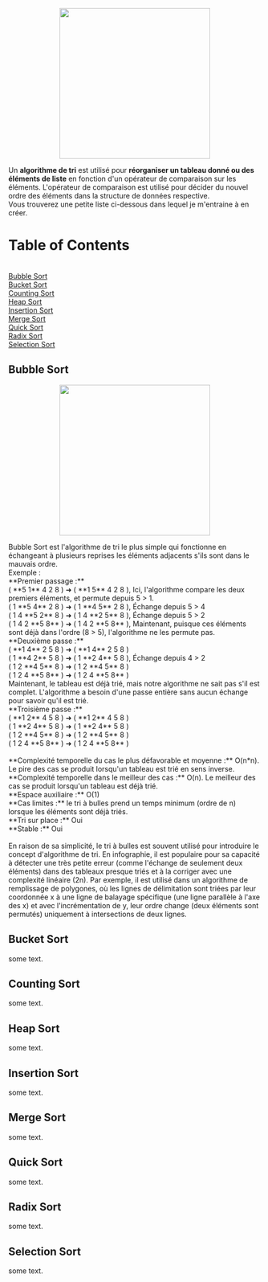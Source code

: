 <p align="center">
  <img 
    width="300"
    height="300"
    src="https://user-images.githubusercontent.com/102417356/165273721-01bca157-c51f-4bb3-8f91-f2459ea91740.gif"
  >
</p>

Un **algorithme de tri** est utilisé pour **réorganiser un tableau donné ou des éléments de liste** en fonction d'un opérateur de comparaison sur les éléments. L'opérateur de comparaison est utilisé pour décider du nouvel ordre des éléments dans la structure de données respective.</br>
Vous trouverez une petite liste ci-dessous dans lequel je m'entraine à en créer.

# Table of Contents
<br/>[Bubble Sort](#bubble-sort)
<br/>[Bucket Sort](#bucket-sort)
<br/>[Counting Sort](#counting-sort)
<br/>[Heap Sort](#heap-sort)
<br/>[Insertion Sort](#insertion-sort)
<br/>[Merge Sort](#merge-sort)
<br/>[Quick Sort](#quick-sort)
<br/>[Radix Sort](#radix-sort)
<br/>[Selection Sort](#selection-sort)

## Bubble Sort
<p align="center">
  <img 
    width="300"
    height="300"
    src="https://user-images.githubusercontent.com/102417356/165281342-f652d097-7713-4c5b-ad59-6df1b21b0df8.gif"
  >
</p>
Bubble Sort est l'algorithme de tri le plus simple qui fonctionne en échangeant à plusieurs reprises les éléments adjacents s'ils sont dans le mauvais ordre.
<br/>Exemple :  
<br/>**Premier passage :** 
<br/>( **5 1** 4 2 8 ) ➜ ( **1 5** 4 2 8 ), Ici, l'algorithme compare les deux premiers éléments, et permute depuis 5 > 1. 
<br/>( 1 **5 4** 2 8 ) ➜ ( 1 **4 5** 2 8 ), Échange depuis 5 > 4 
<br/>( 1 4 **5 2** 8 ) ➜ ( 1 4 **2 5** 8 ), Échange depuis 5 > 2 
<br/>( 1 4 2 **5 8** ) ➜ ( 1 4 2 **5 8** ), Maintenant, puisque ces éléments sont déjà dans l'ordre (8 > 5), l'algorithme ne les permute pas.
<br/>**Deuxième passe :** 
<br/>( **1 4** 2 5 8 ) ➜ ( **1 4** 2 5 8 ) 
<br/>( 1 **4 2** 5 8 ) ➜ ( 1 **2 4** 5 8 ), Échange depuis 4 > 2 
<br/>( 1 2 **4 5** 8 ) ➜ ( 1 2 **4 5** 8 ) 
<br/>( 1 2 4 **5 8** ) ➜ ( 1 2 4 **5 8** ) 
<br/>Maintenant, le tableau est déjà trié, mais notre algorithme ne sait pas s'il est complet. L'algorithme a besoin d'une passe entière sans aucun échange pour savoir qu'il est trié.
<br/>**Troisième passe :** 
<br/>( **1 2** 4 5 8 ) ➜ ( **1 2** 4 5 8 ) 
<br/>( 1 **2 4** 5 8 ) ➜ ( 1 **2 4** 5 8 ) 
<br/>( 1 2 **4 5** 8 ) ➜ ( 1 2 **4 5** 8 )
<br/>( 1 2 4 **5 8** ) ➜ ( 1 2 4 **5 8** )
<br/>
<br/>**Complexité temporelle du cas le plus défavorable et moyenne :** O(n*n). Le pire des cas se produit lorsqu'un tableau est trié en sens inverse.
<br/>**Complexité temporelle dans le meilleur des cas :** O(n). Le meilleur des cas se produit lorsqu'un tableau est déjà trié.
<br/>**Espace auxiliaire :** O(1)
<br/>**Cas limites :** le tri à bulles prend un temps minimum (ordre de n) lorsque les éléments sont déjà triés.
<br/>**Tri sur place :** Oui
<br/>**Stable :** Oui
<br/><br/>En raison de sa simplicité, le tri à bulles est souvent utilisé pour introduire le concept d'algorithme de tri. 
En infographie, il est populaire pour sa capacité à détecter une très petite erreur (comme l'échange de seulement deux éléments) dans des tableaux presque triés et à la corriger avec une complexité linéaire (2n). Par exemple, il est utilisé dans un algorithme de remplissage de polygones, où les lignes de délimitation sont triées par leur coordonnée x à une ligne de balayage spécifique (une ligne parallèle à l'axe des x) et avec l'incrémentation de y, leur ordre change (deux éléments sont permutés) uniquement à intersections de deux lignes.

## Bucket Sort
some text.
## Counting Sort
some text.
## Heap Sort
some text.
## Insertion Sort
some text.
## Merge Sort
some text.
## Quick Sort
some text.
## Radix Sort
some text.
## Selection Sort
some text.
